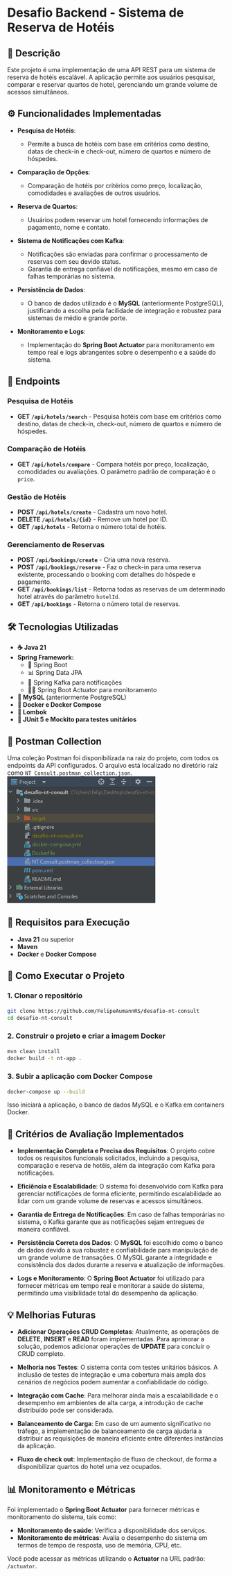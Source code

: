 # Desafio Backend - Sistema de Reserva de Hotéis

## 📄 Descrição

Este projeto é uma implementação de uma API REST para um sistema de reserva de hotéis escalável. A aplicação permite aos usuários pesquisar, comparar e reservar quartos de hotel, gerenciando um grande volume de acessos simultâneos. 

## ⚙️ Funcionalidades Implementadas

- **Pesquisa de Hotéis**:
    - Permite a busca de hotéis com base em critérios como destino, datas de check-in e check-out, número de quartos e número de hóspedes.

- **Comparação de Opções**:
    - Comparação de hotéis por critérios como preço, localização, comodidades e avaliações de outros usuários.

- **Reserva de Quartos**:
    - Usuários podem reservar um hotel fornecendo informações de pagamento, nome e contato.

- **Sistema de Notificações com Kafka**:
    - Notificações são enviadas para confirmar o processamento de reservas com seu devido status.
    - Garantia de entrega confiável de notificações, mesmo em caso de falhas temporárias no sistema.

- **Persistência de Dados**:
    - O banco de dados utilizado é o **MySQL** (anteriormente PostgreSQL), justificando a escolha pela facilidade de integração e robustez para sistemas de médio e grande porte.

- **Monitoramento e Logs**:
    - Implementação do **Spring Boot Actuator** para monitoramento em tempo real e logs abrangentes sobre o desempenho e a saúde do sistema.

## 🔗 Endpoints

### **Pesquisa de Hotéis**
- **GET `/api/hotels/search`** - Pesquisa hotéis com base em critérios como destino, datas de check-in, check-out, número de quartos e número de hóspedes.

### **Comparação de Hotéis**
- **GET `/api/hotels/compare`** - Compara hotéis por preço, localização, comodidades ou avaliações. O parâmetro padrão de comparação é o `price`.

### **Gestão de Hotéis**
- **POST `/api/hotels/create`** - Cadastra um novo hotel.
- **DELETE `/api/hotels/{id}`** - Remove um hotel por ID.
- **GET `/api/hotels`** - Retorna o número total de hotéis.

### **Gerenciamento de Reservas**
- **POST `/api/bookings/create`** - Cria uma nova reserva.
- **POST `/api/bookings/reserve`** - Faz o check-in para uma reserva existente, processando o booking com detalhes do hóspede e pagamento.
- **GET `/api/bookings/list`** - Retorna todas as reservas de um determinado hotel através do parâmetro `hotelId`.
- **GET `/api/bookings`** - Retorna o número total de reservas.

## 🛠️ Tecnologias Utilizadas

- **☕ Java 21**
- **Spring Framework:**
    - 🥾 Spring Boot
    - 📊 Spring Data JPA
    - 📜 Spring Kafka para notificações
    - 🧑‍💻 Spring Boot Actuator para monitoramento
- **🐬 MySQL** (anteriormente PostgreSQL)
- **🔄 Docker e Docker Compose**
- **📄 Lombok**
- **🧪 JUnit 5 e Mockito para testes unitários**

## 📁 Postman Collection

Uma coleção Postman foi disponibilizada na raiz do projeto, com todos os endpoints da API configurados. O arquivo está localizado no diretório raiz como `NT Consult.postman_collection.json`.
![Postman Collection](./postman_screenshot.png)

## 🧰 Requisitos para Execução

- **Java 21** ou superior
- **Maven**
- **Docker** e **Docker Compose**

## 🚀 Como Executar o Projeto

### 1. Clonar o repositório

```bash
git clone https://github.com/FelipeAumannRS/desafio-nt-consult
cd desafio-nt-consult
```

### 2. Construir o projeto e criar a imagem Docker

```bash
mvn clean install
docker build -t nt-app .
```

### 3. Subir a aplicação com Docker Compose
```bash
docker-compose up --build
```
Isso iniciará a aplicação, o banco de dados MySQL e o Kafka em containers Docker.

## 📝 Critérios de Avaliação Implementados

- **Implementação Completa e Precisa dos Requisitos**: O projeto cobre todos os requisitos funcionais solicitados, incluindo a pesquisa, comparação e reserva de hotéis, além da integração com Kafka para notificações.

- **Eficiência e Escalabilidade**: O sistema foi desenvolvido com Kafka para gerenciar notificações de forma eficiente, permitindo escalabilidade ao lidar com um grande volume de reservas e acessos simultâneos.

- **Garantia de Entrega de Notificações**: Em caso de falhas temporárias no sistema, o Kafka garante que as notificações sejam entregues de maneira confiável.

- **Persistência Correta dos Dados**: O **MySQL** foi escolhido como o banco de dados devido à sua robustez e confiabilidade para manipulação de um grande volume de transações. O MySQL garante a integridade e consistência dos dados durante a reserva e atualização de informações.

- **Logs e Monitoramento**: O **Spring Boot Actuator** foi utilizado para fornecer métricas em tempo real e monitorar a saúde do sistema, permitindo uma visibilidade total do desempenho da aplicação.

## 💡 Melhorias Futuras

- **Adicionar Operações CRUD Completas**: Atualmente, as operações de **DELETE**, **INSERT** e **READ** foram implementadas. Para aprimorar a solução, podemos adicionar operações de **UPDATE** para concluir o CRUD completo.

- **Melhoria nos Testes**: O sistema conta com testes unitários básicos. A inclusão de testes de integração e uma cobertura mais ampla dos cenários de negócios podem aumentar a confiabilidade do código.

- **Integração com Cache**: Para melhorar ainda mais a escalabilidade e o desempenho em ambientes de alta carga, a introdução de cache distribuído pode ser considerada.

- **Balanceamento de Carga**: Em caso de um aumento significativo no tráfego, a implementação de balanceamento de carga ajudaria a distribuir as requisições de maneira eficiente entre diferentes instâncias da aplicação.
- **Fluxo de check out**: Implementação de fluxo de checkout, de forma a disponibilizar quartos do hotel uma vez ocupados.


## 📊 Monitoramento e Métricas

Foi implementado o **Spring Boot Actuator** para fornecer métricas e monitoramento do sistema, tais como:

- **Monitoramento de saúde**: Verifica a disponibilidade dos serviços.
- **Monitoramento de métricas**: Avalia o desempenho do sistema em termos de tempo de resposta, uso de memória, CPU, etc.

Você pode acessar as métricas utilizando o **Actuator** na URL padrão: `/actuator`.